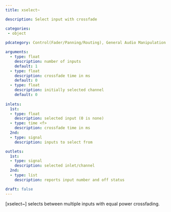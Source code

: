 ```yaml
---
title: xselect~

description: Select input with crossfade

categories:
 - object
 
pdcategory: Control(Fader/Panning/Routing), General Audio Manipulation

arguments:
  - type: float
    description: number of inputs
    default: 1
  - type: float
    description: crossfade time in ms 
    default: 0
  - type: float
    description: initially selected channel
    default: 0
  
inlets:
  1st:
  - type: float
    description: selected input (0 is none)
  - type: time <f>
    description: crossfade time in ms
  2nd:
  - type: signal
    description: inputs to select from 

outlets:
  1st:
  - type: signal
    description: selected inlet/channel
  2nd:
  - type: list
    description: reports input number and off status

draft: false
---
```


[xselect~] selects between multiple inputs with equal power crossfading.